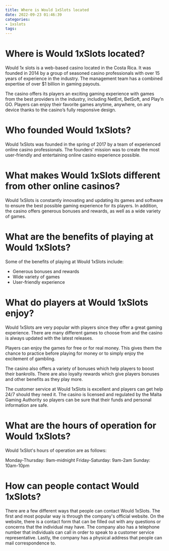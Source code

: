 ```yaml
---
title: Where is Would 1xSlots located
date: 2022-09-23 01:46:39
categories:
- 1xslots
tags:
---
```



#  Where is Would 1xSlots located?

Would 1x slots is a web-based casino located in the Costa Rica. It was founded in 2014 by a group of seasoned casino professionals with over 15 years of experience in the industry. The management team has a combined expertise of over $1 billion in gaming payouts.

The casino offers its players an exciting gaming experience with games from the best providers in the industry, including NetEnt, BetSoft, and Play’n GO. Players can enjoy their favorite games anytime, anywhere, on any device thanks to the casino’s fully responsive design.

#  Who founded Would 1xSlots?

Would 1xSlots was founded in the spring of 2017 by a team of experienced online casino professionals. The founders’ mission was to create the most user-friendly and entertaining online casino experience possible.

# What makes Would 1xSlots different from other online casinos?

Would 1xSlots is constantly innovating and updating its games and software to ensure the best possible gaming experience for its players. In addition, the casino offers generous bonuses and rewards, as well as a wide variety of games.

# What are the benefits of playing at Would 1xSlots?

Some of the benefits of playing at Would 1xSlots include:

- Generous bonuses and rewards
- Wide variety of games
- User-friendly experience

#  What do players at Would 1xSlots enjoy?

Would 1xSlots are very popular with players since they offer a great gaming experience. There are many different games to choose from and the casino is always updated with the latest releases.

 Players can enjoy the games for free or for real money. This gives them the chance to practice before playing for money or to simply enjoy the excitement of gambling.

The casino also offers a variety of bonuses which help players to boost their bankrolls. There are also loyalty rewards which give players bonuses and other benefits as they play more.

The customer service at Would 1xSlots is excellent and players can get help 24/7 should they need it. The casino is licensed and regulated by the Malta Gaming Authority so players can be sure that their funds and personal information are safe.

#  What are the hours of operation for Would 1xSlots?

Would 1xSlot's hours of operation are as follows:

Monday-Thursday: 9am-midnight
Friday-Saturday: 9am-2am
Sunday: 10am-10pm

#  How can people contact Would 1xSlots?

There are a few different ways that people can contact Would 1xSlots. The first and most popular way is through the company's official website. On the website, there is a contact form that can be filled out with any questions or concerns that the individual may have. The company also has a telephone number that individuals can call in order to speak to a customer service representative. Lastly, the company has a physical address that people can mail correspondence to.